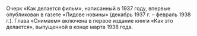 <!--2017-01-28 10:46:51-->
Очерк «Как делается фильм», написанный в 1937 году, впервые опубликован в газете «Лидове новины» (декабрь 1937 г. – февраль 1938 г.). Глава «Снимаем» включена в первое издание книги «Как это делается», выпущенной в конце марта 1938 года.